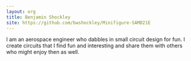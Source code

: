 ```yaml
---
layout: org
title: Benjamin Shockley
site: https://github.com/bwshockley/Minifigure-SAMD21E
---
```

I am an aerospace engineer who dabbles in small circuit design for fun.  I create circuits that I find fun and interesting and share them with others who might enjoy then as well.
